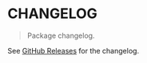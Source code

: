 # CHANGELOG

> Package changelog.

See [GitHub Releases](https://github.com/stdlib-js/number-float64-base-signbit/releases) for the changelog.